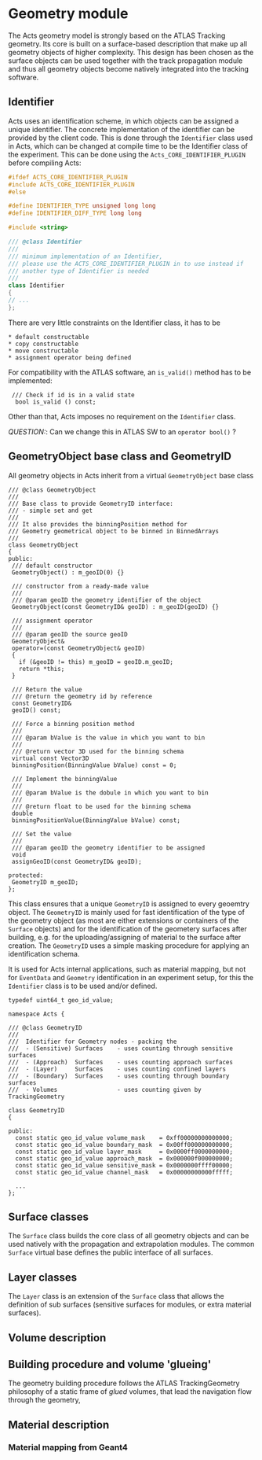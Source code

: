 # Geometry module

The Acts geometry model is strongly based on the ATLAS Tracking geometry. Its core is built on a surface-based description that make up all geometry objects of higher complexity. This design has been chosen as the surface objects can be used together with the track propagation module and thus all geometry objects become natively integrated into the tracking software.

## Identifier

Acts uses an identification scheme, in which objects can be assigned a unique identifier. The concrete implementation of the identifier can be provided by the client code. This is done through the `Identifier` class used in Acts, which can be changed at compile time to be the Identifier class of the experiment. This can be done using the `Acts_CORE_IDENTIFIER_PLUGIN` before compiling Acts:

```cpp
#ifdef ACTS_CORE_IDENTIFIER_PLUGIN
#include ACTS_CORE_IDENTIFIER_PLUGIN
#else

#define IDENTIFIER_TYPE unsigned long long
#define IDENTIFIER_DIFF_TYPE long long

#include <string>

/// @class Identifier
///
/// minimum implementation of an Identifier,
/// please use the ACTS_CORE_IDENTIFIER_PLUGIN in to use instead if
/// another type of Identifier is needed
///
class Identifier
{
// ...
};
```

There are very little constraints on the Identifier class, it has to be 

    * default constructable
    * copy constructable
    * move constructable 
    * assignment operator being defined
    

For compatibility with the ATLAS software, 
an `is_valid()` method has to be implemented:

     /// Check if id is in a valid state
      bool is_valid () const;

Other than that, Acts imposes no requirement on the  `Identifier` class.

*QUESTION:*: Can we change this in ATLAS SW to an `operator bool()` ?


## GeometryObject base class and GeometryID

All geometry objects in Acts inherit from a virtual `GeometryObject` base class

    /// @class GeometryObject
    ///
    /// Base class to provide GeometryID interface:
    /// - simple set and get
    ///
    /// It also provides the binningPosition method for
    /// Geometry geometrical object to be binned in BinnedArrays
    ///
    class GeometryObject
    {
    public:
     /// default constructor
     GeometryObject() : m_geoID(0) {}
    
     /// constructor from a ready-made value
     ///
     /// @param geoID the geometry identifier of the object
     GeometryObject(const GeometryID& geoID) : m_geoID(geoID) {}
    
     /// assignment operator
     ///
     /// @param geoID the source geoID
     GeometryObject&
     operator=(const GeometryObject& geoID)
     {
       if (&geoID != this) m_geoID = geoID.m_geoID;
       return *this;
     }
    
     /// Return the value
     /// @return the geometry id by reference
     const GeometryID&
     geoID() const;
    
     /// Force a binning position method
     ///
     /// @param bValue is the value in which you want to bin
     ///
     /// @return vector 3D used for the binning schema
     virtual const Vector3D
     binningPosition(BinningValue bValue) const = 0;
    
     /// Implement the binningValue
     ///
     /// @param bValue is the dobule in which you want to bin
     ///
     /// @return float to be used for the binning schema
     double
     binningPositionValue(BinningValue bValue) const;
    
     /// Set the value
     ///
     /// @param geoID the geometry identifier to be assigned
     void
     assignGeoID(const GeometryID& geoID);
    
    protected:
     GeometryID m_geoID;
    };

This class ensures that a unique `GeometryID` is assigned to every geoemtry object. The `GeometryID` is mainly used for fast identification of the type of the geometry object (as most are either extensions or containers of the `Surface` objects) and for
the identification of the geometery surfaces after building, e.g. for the uploading/assigning of material to the surface after creation. The `GeometryID` uses a simple masking procedure for applying an identification schema.

It is used for Acts internal applications, such as material mapping, but not for `EventData` and `Geometry` identification in an experiment setup, for this the `Identifier` class is to be used and/or defined.

    typedef uint64_t geo_id_value;
    
    namespace Acts {
    
    /// @class GeometryID
    ///
    ///  Identifier for Geometry nodes - packing the
    ///  - (Sensitive) Surfaces    - uses counting through sensitive surfaces
    ///  - (Approach)  Surfaces    - uses counting approach surfaces
    ///  - (Layer)     Surfaces    - uses counting confined layers
    ///  - (Boundary)  Surfaces    - uses counting through boundary surfaces
    ///  - Volumes                 - uses counting given by TrackingGeometry

    class GeometryID
    {
    
    public:
      const static geo_id_value volume_mask    = 0xff00000000000000;
      const static geo_id_value boundary_mask  = 0x00ff000000000000;
      const static geo_id_value layer_mask     = 0x0000ff0000000000;
      const static geo_id_value approach_mask  = 0x000000f000000000;
      const static geo_id_value sensitive_mask = 0x0000000ffff00000;
      const static geo_id_value channel_mask   = 0x00000000000fffff;
    
      ...
    };
        

## Surface classes

The `Surface` class builds the core class of all geometry objects and can be used natively with the propagation and extrapolation modules. The common `Surface` virtual base defines the public interface of all surfaces. 

## Layer classes

The `Layer` class is an extension of the `Surface` class that allows the definition of sub surfaces (sensitive surfaces for modules, or extra material surfaces).

## Volume description

<!--The `Volume` class is a container of `BoundarySurface` objects, where each `BoundarySurface` is an -->

## Building procedure and volume 'glueing'

The geometry building procedure follows the ATLAS TrackingGeometry philosophy of a static frame of *glued* volumes,
that lead the navigation flow through the geometry, 


## Material description

### Material mapping from Geant4

